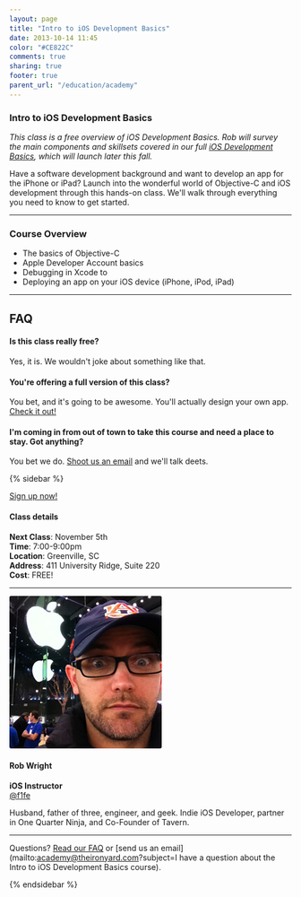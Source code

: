 ```yaml
---
layout: page
title: "Intro to iOS Development Basics"
date: 2013-10-14 11:45
color: "#CE822C"
comments: true
sharing: true
footer: true
parent_url: "/education/academy"
---
```


### Intro to iOS Development Basics

*This class is a free overview of iOS Development Basics. Rob will survey the main components and skillsets covered in our full [iOS Development Basics](/education/academy/ios-development-basics), which will launch later this fall.*

Have a software development background and want to develop an app for the iPhone or iPad? Launch into the wonderful world of Objective-C and iOS development through this hands-on class. We'll walk through everything you need to know to get started. 

---
<a id="schedule"></a>
### Course Overview

* The basics of Objective-C
* Apple Developer Account basics
* Debugging in Xcode to 
* Deploying an app on your iOS device (iPhone, iPod, iPad)

---

<a id="faq"></a>
## FAQ

#### Is this class really free? 

Yes, it is. We wouldn't joke about something like that. 

#### You're offering a full version of this class? 

You bet, and it's going to be awesome. You'll actually design your own app. [Check it out!](/education/academy/mobile-app-design)

#### I'm coming in from out of town to take this course and need a place to stay. Got anything? 

You bet we do. <a href="mailto:academy@theironyard.com?subject=I want to take the intro to iOS Development Basics class and need a place to stay"> Shoot us an email</a> and we'll talk deets. 

{% sidebar %}

<a href="https://tito.io/the-iron-yard/intro-to-ios-development-basics-november-2013" class="button"> Sign up now! </a>  

#### Class details  
 
**Next Class**: November 5th   
**Time**: 7:00-9:00pm   
**Location**: Greenville, SC  
**Address**: 411 University Ridge, Suite 220  
**Cost**: FREE! 

---

<img src="/images/education/academy/ios/rob-wright-instructor.jpg" style="border-radius: 3px;">

#### Rob Wright

**iOS Instructor**   
[@f1fe](http://twitter.com/f1fe)

Husband, father of three, engineer, and geek. Indie iOS Developer, partner in One Quarter Ninja, and Co-Founder of Tavern. 

---

Questions? [Read our FAQ](#faq) or [send us an email](mailto:academy@theironyard.com?subject=I have a question about the Intro to iOS Development Basics course).

{% endsidebar %}

